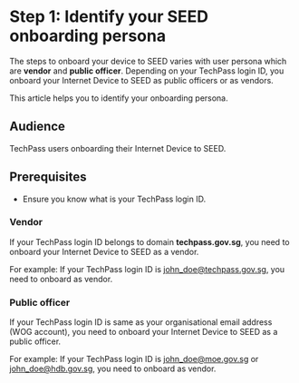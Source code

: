 # Step 1: Identify your SEED onboarding persona

The steps to onboard your device to SEED varies with user persona which are **vendor** and **public officer**. Depending on your TechPass login ID, you onboard your Internet Device to SEED as public officers or as vendors. 

This article helps you to identify your onboarding persona.  

## Audience

TechPass users onboarding their Internet Device to SEED.

## Prerequisites

- Ensure you know what is your TechPass login ID.

### Vendor 

If your TechPass login ID belongs to domain **techpass.gov.sg**, you need to onboard your Internet Device to SEED as a vendor. 

For example: If your TechPass login ID is john_doe@techpass.gov.sg, you need to onboard as vendor.

### Public officer

If your TechPass login ID is same as your organisational email address (WOG account), you need to onboard your Internet Device to SEED as a public officer. 

For example: If your TechPass login ID is john_doe@moe.gov.sg or john_doe@hdb.gov.sg, you need to onboard as vendor.

